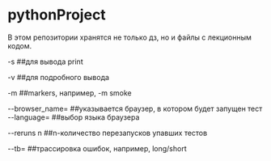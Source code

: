 # pythonProject

В этом репозитории хранятся не только дз, но и файлы с лекционным кодом.

-s ##для вывода print

-v ##для подробного вывода

-m ##markers, например, -m smoke

--browser_name= ##указывается браузер, в котором будет запущен тест
--language= ##выбор языка браузера

--reruns n ##n-количество перезапусков упавших тестов

--tb= ##трассировка ошибок, например, long/short
